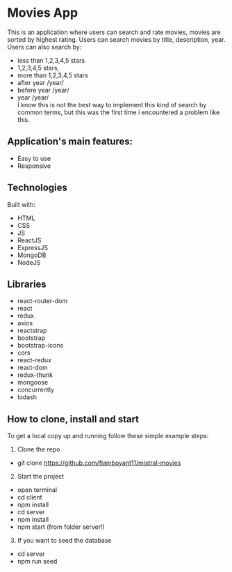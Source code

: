 # Movies App
This is an application where users can search and rate movies, movies are sorted by highest rating. 
Users can search movies by title, description, year.    
Users can also search by:  
- less than 1,2,3,4,5 stars
- 1,2,3,4,5 stars,
- more than 1,2,3,4,5 stars
- after year /year/
- before year /year/
- year /year/  
I know this is not the best way to implement this kind of search by common terms, but this was the first time i encountered a problem like this.  

## Application's main features: 
- Easy to use
- Responsive

## Technologies
Built with:
- HTML
- CSS
- JS
- ReactJS
- ExpressJS
- MongoDB
- NodeJS

## Libraries
- react-router-dom
- react
- redux
- axios
- reactstrap
- bootstrap
- bootstrap-icons
- cors
- react-redux
- react-dom
- redux-thunk
- mongoose
- concurrently
- lodash

## How to clone, install and start
To get a local copy up and running follow these simple example steps:
1. Clone the repo
- git clone https://github.com/flamboyant11/mistral-movies
2. Start the project
- open terminal
- cd client
- npm install
- cd server
- npm install
- npm start (from folder server!)
3. If you want to seed the database
- cd server
- npm run seed